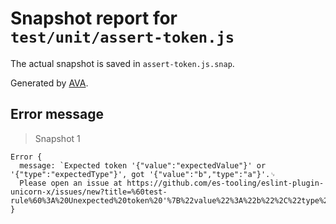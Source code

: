# Snapshot report for `test/unit/assert-token.js`

The actual snapshot is saved in `assert-token.js.snap`.

Generated by [AVA](https://avajs.dev).

## Error message

> Snapshot 1

    Error {
      message: `Expected token '{"value":"expectedValue"}' or '{"type":"expectedType"}', got '{"value":"b","type":"a"}'.␊
      Please open an issue at https://github.com/es-tooling/eslint-plugin-unicorn-x/issues/new?title=%60test-rule%60%3A%20Unexpected%20token%20'%7B%22value%22%3A%22b%22%2C%22type%22%3A%22a%22%7D'.`,
    }
